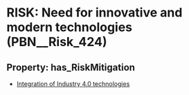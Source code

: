 # RISK: __Need for innovative and modern technologies__ (PBN__Risk_424)

## Property: has_RiskMitigation

* [Integration of Industry 4.0 technologies](PBN__RiskMitigation_587)

